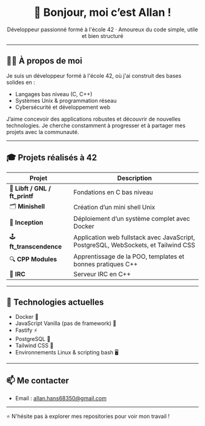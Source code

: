 <h1 align="center">👋 Bonjour, moi c’est Allan !</h1>
<p align="center">
  Développeur passionné formé à l'école 42 · Amoureux du code simple, utile et bien structuré
</p>

---

## 🧑‍💻 À propos de moi

Je suis un développeur formé à l'école 42, où j'ai construit des bases solides en :

- Langages bas niveau (C, C++)
- Systèmes Unix & programmation réseau
- Cybersécurité et développement web

J’aime concevoir des applications robustes et découvrir de nouvelles technologies. Je cherche constamment à progresser et à partager mes projets avec la communauté.

---

## 🎓 Projets réalisés à 42

| Projet | Description |
|--------|-------------|
| 🧠 **Libft / GNL / ft_printf** | Fondations en C bas niveau |
| 🗂️ **Minishell** | Création d’un mini shell Unix |
| 🐳 **Inception** | Déploiement d’un système complet avec Docker |
| 🕹️ **ft_transcendence** | Application web fullstack avec JavaScript, PostgreSQL, WebSockets, et Tailwind CSS |
| 🔍 **CPP Modules** | Apprentissage de la POO, templates et bonnes pratiques C++ |
| 🔐 **IRC** | Serveur IRC en C++ |

---

## 🚀 Technologies actuelles

- Docker 🐋
- JavaScript Vanilla (pas de framework) 🧬
- Fastify ⚡
- PostgreSQL 🐘
- Tailwind CSS 🎨
- Environnements Linux & scripting bash 🖥️

---

## 📫 Me contacter
- Email : [allan.hans68350@gmail.com](mailto:allan.hans68350@gmail.com)

---

⭐️ N'hésite pas à explorer mes repositories pour voir mon travail !
